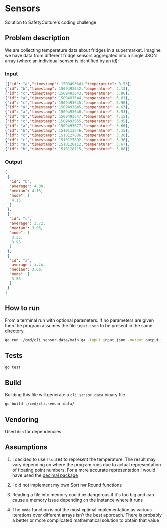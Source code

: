 # Sensors

Solution to SafetyCulture's coding challenge

## Problem description

We are collecting temperature data about fridges in a supermarket. Imagine we have data from.different fridge sensors aggregated into a single JSON array (where an individual sensor is identified by an id):

### Input

```json
[{"id": "a","timestamp": 1509493641,"temperature": 3.53},
{"id": "b","timestamp": 1509493642,"temperature": 4.13},
{"id": "c","timestamp": 1509493643,"temperature": 3.96},
{"id": "a","timestamp": 1509493644,"temperature": 3.63},
{"id": "c","timestamp": 1509493645,"temperature": 3.96},
{"id": "a","timestamp": 1509493645,"temperature": 4.63},
{"id": "a","timestamp": 1509493646,"temperature": 3.53},
{"id": "b","timestamp": 1509493647,"temperature": 4.15},
{"id": "c","timestamp": 1509493655,"temperature": 3.95},
{"id": "a","timestamp": 1509493677,"temperature": 3.66},
{"id": "b","timestamp": 1510113646,"temperature": 4.15},
{"id": "c","timestamp": 1510127886,"temperature": 3.36},
{"id": "c","timestamp": 1510127892,"temperature": 3.36},
{"id": "a","timestamp": 1510128112,"temperature": 3.67},
{"id": "b","timestamp": 1510128115,"temperature": 3.88}]
```

### Output

```json
[
 {
  "id": "b",
  "average": 4.08,
  "median": 4.15,
  "mode": [
   4.15
  ]
 },
 {
  "id": "c",
  "average": 3.72,
  "median": 3.95,
  "mode": [
   3.36,
   3.96
  ]
 },
 {
  "id": "a",
  "average": 3.78,
  "median": 3.66,
  "mode": [
   3.53
  ]
 }
]
```

## How to run

From a terminal run with optional parameters. If no parameters are given then the program assumes the file `input.json` to be present in the same directory.

```sh
go run ./cmd/cli.sensor.data/main.go -input input.json -output output.json
```

## Tests

```sh
go test
```

## Build

Building this file will generate a `cli.sensor.data` binary file

```sh
go build ./cmd/cli.sensor.data/
```

## Vendoring

Used `dep` for dependencies

## Assumptions

1. I decided to use `float64` to represent the temperature. The result may vary depending on where the program runs due to actual representation of floating point numbers. For a more accurate representation I would have used the [decimal package](https://github.com/shopspring/decimal)

2. I did not implement my own Sort nor Round functions

3. Reading a file into memory could be dangerous if it's too big and can cause a memory issue depending on the instance where it runs

4. The `mode` function is not the most optimal implementation as various iterations over different arrays isn't the best approach. There is probably a better or more complicated mathematical solution to obtain that value